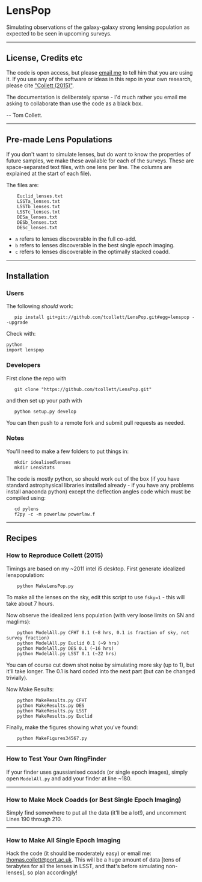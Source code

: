 # LensPop

Simulating observations of the galaxy-galaxy strong lensing population as expected to be seen in upcoming surveys.

----

## License, Credits etc

The code is open access, but please [email me]( mailto:thomas.collett@port.ac.uk) to tell him that you are using it. If you use any of the software or ideas in this repo in your own research, please cite ["Collett (2015)"](http://adsabs.harvard.edu/abs/2015ApJ...811...20C).

The documentation is deliberately sparse - I'd much rather you email me asking to collaborate than use the code as a black box.

-- Tom Collett.

----

## Pre-made Lens Populations

If you don't want to simulate lenses, but do want to know the properties of future samples, we make these available for each of the surveys. These are space-separated text files, with one lens per line. The columns are explained at the start of each file).

The files are:
```
    Euclid_lenses.txt
    LSSTa_lenses.txt
    LSSTb_lenses.txt
    LSSTc_lenses.txt
    DESa_lenses.txt
    DESb_lenses.txt
    DESc_lenses.txt
```

* `a` refers to lenses discoverable in the full co-add.
* `b` refers to lenses discoverable in the best single epoch imaging.
* `c` refers to lenses discoverable in the optimally stacked coadd.

----

## Installation

### Users

The following _should_ work:
```
   pip install git+git://github.com/tcollett/LensPop.git#egg=lenspop --upgrade
```
Check with:
```
python
import lenspop
```

### Developers

First clone the repo with
```
   git clone "https://github.com/tcollett/LensPop.git"
```
and then set up your path with
```
   python setup.py develop
```
You can then push to a remote fork and submit pull requests as needed.


### Notes

You'll need to make a few folders to put things in:
```
   mkdir idealisedlenses
   mkdir LensStats
```
The code is mostly python, so should work out of the box (if you have standard astrophysical libraries installed already - if you have any problems install anaconda python) except the deflection angles code which must be compiled using:
```
   cd pylens
   f2py -c -m powerlaw powerlaw.f
```

----

## Recipes

### How to Reproduce Collett (2015)

Timings are based on my ~2011 intel i5 desktop.
First generate idealized lenspopulation:
```
    python MakeLensPop.py
```
To make all the lenses on the sky, edit this script to use `fsky=1` - this will take about 7 hours.

Now observe the idealized lens population (with very loose limits on SN and maglims):
```
    python ModelAll.py CFHT 0.1 (~8 hrs, 0.1 is fraction of sky, not survey fraction)
    python ModelAll.py Euclid 0.1 (~9 hrs)
    python ModelAll.py DES 0.1 (~16 hrs)
    python ModelAll.py LSST 0.1 (~22 hrs)
```
You can of course cut down shot noise by simulating more sky (up to 1), but it'll take longer. The 0.1 is hard coded into the next part (but can be changed trivially).

Now Make Results:
```
    python MakeResults.py CFHT
    python MakeResults.py DES
    python MakeResults.py LSST
    python MakeResults.py Euclid
```
Finally, make the figures showing what you've found:
```
    python MakeFigures34567.py
```

----

### How to Test Your Own RingFinder

If your finder uses gaussianised coadds (or single epoch images), simply open `ModelAll.py` and add your finder at line ~180.

----

### How to Make Mock Coadds (or Best Single Epoch Imaging)

Simply find somewhere to put all the data (it'll be a lot!), and uncomment  Lines 190 through 210.

----

### How to Make All Single Epoch Imaging

Hack the code (it should be moderately easy) or email me: thomas.collett@port.ac.uk. This will be a huge amount of data [tens of terabytes for all the lenses in LSST, and that's before simulating non-lenses], so plan accordingly!

